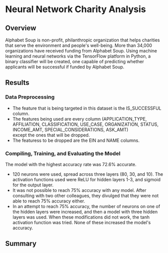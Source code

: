 # Neural Network Charity Analysis

## Overview

Alphabet Soup is non-profit, philanthropic organization that helps charities that serve the environment and people's well-being. More than 34,000 organizations have received funding from Alphabet Soup. Using machine learning and neural networks via the TensorFlow platform in Python, a binary classifier will be created, one capable of predicting whether applicants will be successful if funded by Alphabet Soup. 

## Results

### Data Preprocessing

- The feature that is being targeted in this dataset is the IS_SUCCESSFUL column.
- The features being used are every column (APPLICATION_TYPE, AFFILIATION, CLASSIFICATION, USE_CASE, ORGANIZATION, STATUS, INCOME_AMT, SPECIAL_CONSIDERATIONS, ASK_AMT)  
except the ones that will be dropped.
- The featuress to be dropped are the EIN and NAME columns.

### Compiling, Training, and Evaluating the Model

The model with the highest accuracy rate was 72.6% accurate.

- 120 neurons were used, spread across three layers (80, 30, and 10). The activation functions used were ReLU for hidden layers 1-3, and sigmoid for the output layer.
- It was not possible to reach 75% accuracy with any model. After consulting with two other colleagues, they divulged that they were not able to reach 75% accuracy either.
- In an attempt to reach 75% accuracy, the number of neurons on one of the hidden layers were increased, and then a model with three hidden layers was used. When these modifications did not work, the tanh activation function was tried. None of these increased the model's accuracy.

## Summary
